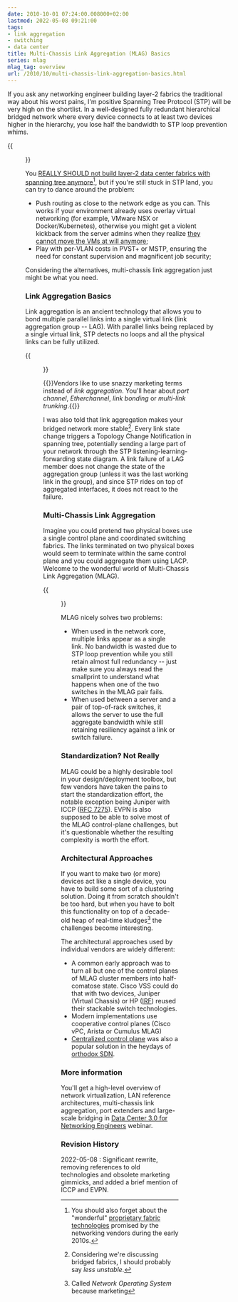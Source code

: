 ```yaml
---
date: 2010-10-01 07:24:00.008000+02:00
lastmod: 2022-05-08 09:21:00
tags:
- link aggregation
- switching
- data center
title: Multi-Chassis Link Aggregation (MLAG) Basics
series: mlag
mlag_tag: overview
url: /2010/10/multi-chassis-link-aggregation-basics.html
---
```

If you ask any networking engineer building layer-2 fabrics the traditional way about his worst pains, I'm positive Spanning Tree Protocol (STP) will be very high on the shortlist. In a well-designed fully redundant hierarchical bridged network where every device connects to at least two devices higher in the hierarchy, you lose half the bandwidth to STP loop prevention whims.

{{<figure src="/2010/10/s320-STP_Blocking.png">}}
<!--more-->
You [REALLY SHOULD not build layer-2 data center fabrics with spanning tree anymore](https://blog.ipspace.net/2020/03/should-i-go-with-vxlan-or-mlag-with-stp.html)[^NOTRILL], but if you're still stuck in STP land, you can try to dance around the problem:

[^NOTRILL]: You should also forget about the "wonderful" [proprietary fabric technologies](https://blog.ipspace.net/2022/05/cisco-fabric-path-and-friends.html) promised by the networking vendors during the early 2010s.

-   Push routing as close to the network edge as you can. This works if your environment already uses overlay virtual networking (for example, VMware NSX or Docker/Kubernetes), otherwise you might get a violent kickback from the server admins when they realize [they cannot move the VMs at will anymore](https://blog.ipspace.net/2010/09/vmotion-elephant-in-data-center-room.html);
-   Play with per-VLAN costs in PVST+ or MSTP, ensuring the need for constant supervision and magnificent job security;

Considering the alternatives, multi-chassis link aggregation just might be what you need.

### Link Aggregation Basics

Link aggregation is an ancient technology that allows you to bond multiple parallel links into a single virtual link (link aggregation group -- LAG). With parallel links being replaced by a single virtual link, STP detects no loops and all the physical links can be fully utilized.

{{<figure src="/2010/10/s200-LAG_Basic.png">}}

{{<note>}}Vendors like to use snazzy marketing terms instead of *link aggregation*. You'll hear about *port channel*, *Etherchannel*, *link bonding* or *multi-link trunking*.{{</note>}}

I was also told that link aggregation makes your bridged network more stable[^STABLE]. Every link state change triggers a Topology Change Notification in spanning tree, potentially sending a large part of your network through the STP listening-learning-forwarding state diagram. A link failure of a LAG member does not change the state of the aggregation group (unless it was the last working link in the group), and since STP rides on top of aggregated interfaces, it does not react to the failure.

[^STABLE]: Considering we're discussing bridged fabrics, I should probably say _less unstable_.

### Multi-Chassis Link Aggregation

Imagine you could pretend two physical boxes use a single control plane and coordinated switching fabrics. The links terminated on two physical boxes would seem to terminate within the same control plane and you could aggregate them using LACP. Welcome to the wonderful world of Multi-Chassis Link Aggregation (MLAG).

{{<figure src="/2010/10/s200-MCLA.png">}}

MLAG nicely solves two problems:

* When used in the network core, multiple links appear as a single link. No bandwidth is wasted due to STP loop prevention while you still retain almost full redundancy -- just make sure you always read the smallprint to understand what happens when one of the two switches in the MLAG pair fails.
* When used between a server and a pair of top-of-rack switches, it allows the server to use the full aggregate bandwidth while still retaining resiliency against a link or switch failure.

### Standardization? Not Really

MLAG could be a highly desirable tool in your design/deployment toolbox, but few vendors have taken the pains to start the standardization effort, the notable exception being Juniper with ICCP ([RFC 7275](https://datatracker.ietf.org/doc/html/rfc7275)). EVPN is also supposed to be able to solve most of the MLAG control-plane challenges, but it's questionable whether the resulting complexity is worth the effort.

### Architectural Approaches

If you want to make two (or more) devices act like a single device, you have to build some sort of a clustering solution. Doing it from scratch shouldn't be too hard, but when you have to bolt this functionality on top of a decade-old heap of real-time kludges[^NOS] the challenges become interesting.

[^NOS]: Called *Network Operating System* because marketing

The architectural approaches used by individual vendors are widely different: 

* A common early approach was to turn all but one of the control planes of MLAG cluster members into half-comatose state. Cisco VSS could do that with two devices, Juniper (Virtual Chassis) or HP ([IRF](/2011/01/intelligent-redundant-framework-irf.html)) reused their stackable switch technologies.
* Modern implementations use cooperative control planes (Cisco vPC, Arista or Cumulus MLAG)
* [Centralized control plane](/2015/05/link-aggregation-in-openflow-environment.html) was also a popular solution in the heydays of [orthodox SDN](https://blog.ipspace.net/2014/01/what-exactly-is-sdn-and-does-it-make.html).

### More information

You'll get a high-level overview of network virtualization, LAN reference architectures, multi-chassis link aggregation, port extenders and large-scale bridging in [Data Center 3.0 for Networking Engineers](https://www.ipspace.net/DC30) webinar.

### Revision History

2022-05-08
: Significant rewrite, removing references to old technologies and obsolete marketing gimmicks, and added a brief mention of ICCP and EVPN.
